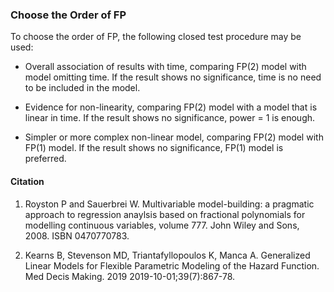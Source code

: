 ### Choose the Order of FP

To choose the order of FP, the following closed test procedure may be used:

-   Overall association of results with time, comparing FP(2) model with model omitting time. If the result shows no significance, time is no need to be included in the model.

-   Evidence for non-linearity, comparing FP(2) model with a model that is linear in time. If the result shows no significance, power = 1 is enough.

-   Simpler or more complex non-linear model, comparing FP(2) model with FP(1) model. If the result shows no significance, FP(1) model is preferred.

#### Citation

1.  Royston P and Sauerbrei W. Multivariable model-building: a pragmatic approach to regression anaylsis based on fractional polynomials for modelling continuous variables, volume 777. John Wiley and Sons, 2008. ISBN 0470770783.

2.  Kearns B, Stevenson MD, Triantafyllopoulos K, Manca A. Generalized Linear Models for Flexible Parametric Modeling of the Hazard Function. Med Decis Making. 2019 2019-10-01;39(7):867-78.

